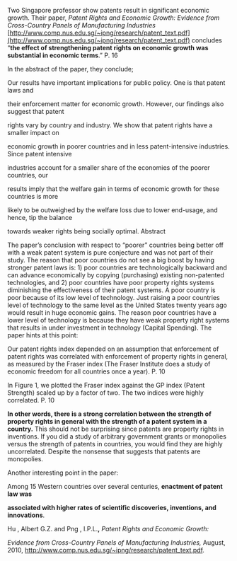 
Two Singapore professor show patents result in significant economic growth. Their paper, _Patent Rights and Economic Growth: Evidence from Cross-Country Panels of Manufacturing Industries_ [http://www.comp.nus.edu.sg/~ipng/research/patent_text.pdf](http://www.comp.nus.edu.sg/~ipng/research/patent_text.pdf) concludes “**the effect of strengthening patent rights on economic growth was substantial in economic terms**.” P. 16

  

In the abstract of the paper, they conclude;

  

Our results have important implications for public policy. One is that patent laws and

their enforcement matter for economic growth. However, our findings also suggest that patent

rights vary by country and industry. We show that patent rights have a smaller impact on

economic growth in poorer countries and in less patent-intensive industries. Since patent intensive

industries account for a smaller share of the economies of the poorer countries, our

results imply that the welfare gain in terms of economic growth for these countries is more

likely to be outweighed by the welfare loss due to lower end-usage, and hence, tip the balance

towards weaker rights being socially optimal. Abstract

  
  

The paper’s conclusion with respect to “poorer” countries being better off with a weak patent system is pure conjecture and was not part of their study. The reason that poor countries do not see a big boost by having stronger patent laws is: 1) poor countries are technologically backward and can advance economically by copying (purchasing) existing non-patented technologies, and 2) poor countries have poor property rights systems diminishing the effectiveness of their patent systems. A poor country is poor because of its low level of technology. Just raising a poor countries level of technology to the same level as the United States twenty years ago would result in huge economic gains. The reason poor countries have a lower level of technology is because they have weak property right systems that results in under investment in technology (Capital Spending). The paper hints at this point:

  
  

Our patent rights index depended on an assumption that enforcement of patent rights was correlated with enforcement of property rights in general, as measured by the Fraser index (The Fraser Institute does a study of economic freedom for all countries once a year). P. 10

In Figure 1, we plotted the Fraser index against the GP index (Patent Strength) scaled up by a factor of two. The two indices were highly correlated. P. 10

  

**In other words, there is a strong correlation between the strength of property rights in general with the strength of a patent system in a country.** This should not be surprising since patents are property rights in inventions. If you did a study of arbitrary government grants or monopolies versus the strength of patents in countries, you would find they are highly uncorrelated. Despite the nonsense that suggests that patents are monopolies.

  
  

Another interesting point in the paper:

  
  

Among 15 Western countries over several centuries, **enactment of patent law was**

**associated with higher rates of scientific discoveries, inventions, and innovations**.

  
  

  
  

  
  

Hu , Albert G.Z. and Png , I.P.L.**,** _Patent Rights and Economic Growth:_

_Evidence from Cross-Country Panels of Manufacturing Industries,_ August, 2010, http://www.comp.nus.edu.sg/~ipng/research/patent_text.pdf.